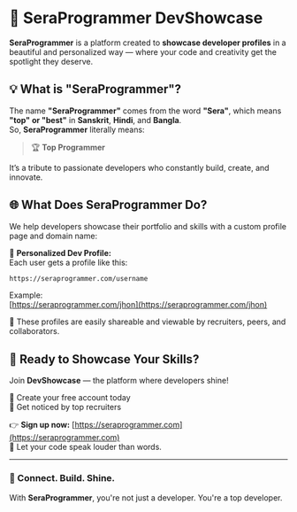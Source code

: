 # 🌟 SeraProgrammer DevShowcase

**SeraProgrammer** is a platform created to **showcase developer profiles** in a beautiful and personalized way — where your code and creativity get the spotlight they deserve.

## 💡 What is "SeraProgrammer"?

The name **"SeraProgrammer"** comes from the word **"Sera"**, which means **"top" or "best"** in **Sanskrit**, **Hindi**, and **Bangla**.  
So, **SeraProgrammer** literally means:  
> 🏆 **Top Programmer**

It’s a tribute to passionate developers who constantly build, create, and innovate.

## 🌐 What Does SeraProgrammer Do?

We help developers showcase their portfolio and skills with a custom profile page and domain name:

📂 **Personalized Dev Profile:**  
Each user gets a profile like this:

```bash
https://seraprogrammer.com/username
```

Example:  
[https://seraprogrammer.com/jhon](https://seraprogrammer.com/jhon)

🔗 These profiles are easily shareable and viewable by recruiters, peers, and collaborators.

## 🚀 Ready to Showcase Your Skills?

Join **DevShowcase** — the platform where developers shine!  

🔹 Create your free account today  
🔹 Get noticed by top recruiters  

👉 **Sign up now:** [https://seraprogrammer.com](https://seraprogrammer.com)  
🎯 Let your code speak louder than words.

---

### 🙌 Connect. Build. Shine.  
With **SeraProgrammer**, you're not just a developer. You're a top developer.
